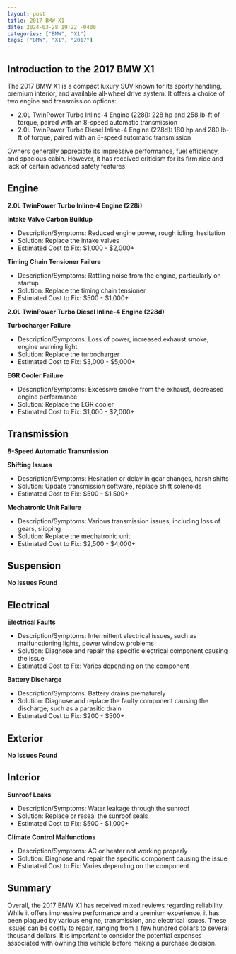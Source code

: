 ```yaml
---
layout: post
title: 2017 BMW X1
date: 2024-03-28 19:22 -0400
categories: ["BMW", "X1"]
tags: ["BMW", "X1", "2017"]
---
```

## Introduction to the 2017 BMW X1

The 2017 BMW X1 is a compact luxury SUV known for its sporty handling, premium interior, and available all-wheel drive system. It offers a choice of two engine and transmission options:

- 2.0L TwinPower Turbo Inline-4 Engine (228i): 228 hp and 258 lb-ft of torque, paired with an 8-speed automatic transmission
- 2.0L TwinPower Turbo Diesel Inline-4 Engine (228d): 180 hp and 280 lb-ft of torque, paired with an 8-speed automatic transmission

Owners generally appreciate its impressive performance, fuel efficiency, and spacious cabin. However, it has received criticism for its firm ride and lack of certain advanced safety features.

## Engine

**2.0L TwinPower Turbo Inline-4 Engine (228i)**

**Intake Valve Carbon Buildup**
- Description/Symptoms: Reduced engine power, rough idling, hesitation
- Solution: Replace the intake valves
- Estimated Cost to Fix: $1,000 - $2,000+

**Timing Chain Tensioner Failure**
- Description/Symptoms: Rattling noise from the engine, particularly on startup
- Solution: Replace the timing chain tensioner
- Estimated Cost to Fix: $500 - $1,000+

**2.0L TwinPower Turbo Diesel Inline-4 Engine (228d)**

**Turbocharger Failure**
- Description/Symptoms: Loss of power, increased exhaust smoke, engine warning light
- Solution: Replace the turbocharger
- Estimated Cost to Fix: $3,000 - $5,000+

**EGR Cooler Failure**
- Description/Symptoms: Excessive smoke from the exhaust, decreased engine performance
- Solution: Replace the EGR cooler
- Estimated Cost to Fix: $1,000 - $2,000+

## Transmission

**8-Speed Automatic Transmission**

**Shifting Issues**
- Description/Symptoms: Hesitation or delay in gear changes, harsh shifts
- Solution: Update transmission software, replace shift solenoids
- Estimated Cost to Fix: $500 - $1,500+

**Mechatronic Unit Failure**
- Description/Symptoms: Various transmission issues, including loss of gears, slipping
- Solution: Replace the mechatronic unit
- Estimated Cost to Fix: $2,500 - $4,000+

## Suspension

**No Issues Found**

## Electrical

**Electrical Faults**
- Description/Symptoms: Intermittent electrical issues, such as malfunctioning lights, power window problems
- Solution: Diagnose and repair the specific electrical component causing the issue
- Estimated Cost to Fix: Varies depending on the component

**Battery Discharge**
- Description/Symptoms: Battery drains prematurely
- Solution: Diagnose and replace the faulty component causing the discharge, such as a parasitic drain
- Estimated Cost to Fix: $200 - $500+

## Exterior

**No Issues Found**

## Interior

**Sunroof Leaks**
- Description/Symptoms: Water leakage through the sunroof
- Solution: Replace or reseal the sunroof seals
- Estimated Cost to Fix: $500 - $1,000+

**Climate Control Malfunctions**
- Description/Symptoms: AC or heater not working properly
- Solution: Diagnose and repair the specific component causing the issue
- Estimated Cost to Fix: Varies depending on the component

## Summary

Overall, the 2017 BMW X1 has received mixed reviews regarding reliability. While it offers impressive performance and a premium experience, it has been plagued by various engine, transmission, and electrical issues. These issues can be costly to repair, ranging from a few hundred dollars to several thousand dollars. It is important to consider the potential expenses associated with owning this vehicle before making a purchase decision.
